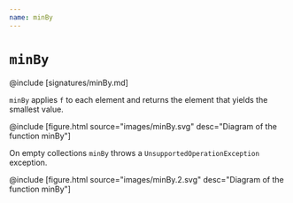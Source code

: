 ```yaml
---
name: minBy
---
```


# `minBy`

@include [signatures/minBy.md]

`minBy` applies `f` to each element and returns the element that yields the smallest value.

@include [figure.html source="images/minBy.svg" desc="Diagram of the function minBy"]

On empty collections `minBy` throws a `UnsupportedOperationException` exception.

@include [figure.html source="images/minBy.2.svg" desc="Diagram of the function minBy"]
